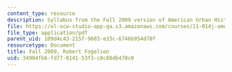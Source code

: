 ```yaml
---
content_type: resource
description: Syllabus from the Fall 2009 version of American Urban History II.
file: https://ol-ocw-studio-app-qa.s3.amazonaws.com/courses/11-014j-american-urban-history-ii-fall-2011/34904fb6fd77814153f3c0c88db470c0_MIT11_014JF11_syllf09.pdf
file_type: application/pdf
parent_uid: 109d4c43-215f-9683-e33c-6746b954d70f
resourcetype: Document
title: Fall 2009, Robert Fogelson
uid: 34904fb6-fd77-8141-53f3-c0c88db470c0
---
```

